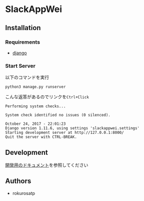 # SlackAppWei


## Installation

### Requirements

* [django](https://www.djangoproject.com/)

### Start Server

以下のコマンドを実行

    python3 manage.py runserver

こんな返答があるのでリンクを`Ctrl+Click`

    Performing system checks...

    System check identified no issues (0 silenced).

    October 24, 2017 - 22:01:23
    Django version 1.11.6, using settings 'slackappwei.settings'
    Starting development server at http://127.0.0.1:8000/
    Quit the server with CTRL-BREAK.

    
## Development

[開発用のドキュメント](docs/development.md)を参照してください

## Authors

* rokurosatp